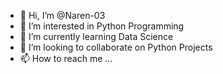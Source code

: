 - 👋 Hi, I’m @Naren-03
- 👀 I’m interested in Python Programming
- 🌱 I’m currently learning Data Science
- 💞️ I’m looking to collaborate on Python Projects
- 📫 How to reach me ...

<!---
Naren-03/Naren-03 is a ✨ special ✨ repository because its `README.md` (this file) appears on your GitHub profile.
You can click the Preview link to take a look at your changes.
--->
